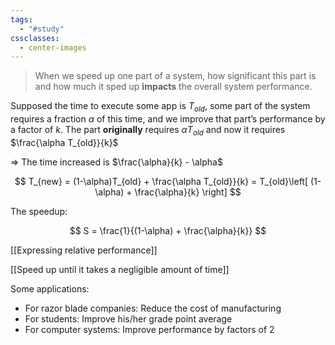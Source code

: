 ```yaml
---
tags:
  - "#study"
cssclasses:
  - center-images
---
```

> When we speed up one part of a system, how significant this part is and how much it sped up **impacts** the overall system performance.

Supposed the time to execute some app is $T_{old}$, some part of the system requires a fraction $\alpha$ of this time, and we improve that part’s performance by a factor of $k$. The part **originally** requires $\alpha T_{old}$ and now it requires $\frac{\alpha T_{old}}{k}$

=> The time increased is $\frac{\alpha}{k} - \alpha$

$$
T_{new} = (1-\alpha)T_{old} + \frac{\alpha T_{old}}{k} = T_{old}\left[ (1-\alpha) + \frac{\alpha}{k} \right]
$$

The speedup:

$$
S = \frac{1}{(1-\alpha) + \frac{\alpha}{k}}
$$

[[Expressing relative performance]]

[[Speed up until it takes a negligible amount of time]]

Some applications:
- For razor blade companies: Reduce the cost of manufacturing
- For students: Improve his/her grade point average
- For computer systems: Improve performance by factors of 2